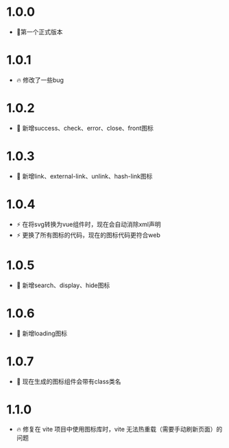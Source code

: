 # 1.0.0

- 🎉第一个正式版本

# 1.0.1

- 🔥 修改了一些bug

# 1.0.2

- 🌊 新增success、check、error、close、front图标

# 1.0.3

- 🌊 新增link、external-link、unlink、hash-link图标

# 1.0.4

- ⚡ 在将svg转换为vue组件时，现在会自动消除xml声明
- ⚡ 更换了所有图标的代码，现在的图标代码更符合web

# 1.0.5

- 🌊 新增search、display、hide图标

# 1.0.6

- 🌊 新增loading图标

# 1.0.7

- 🌊 现在生成的图标组件会带有class类名

# 1.1.0

- 🔥 修复在 vite 项目中使用图标库时，vite 无法热重载（需要手动刷新页面）的问题
